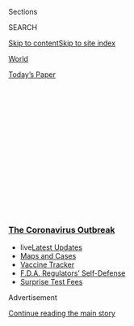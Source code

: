 <div id="app">

<div>

<div>

<div>

<div class="NYTAppHideMasthead css-1q2w90k e1suatyy0">

<div class="section css-ui9rw0 e1suatyy2">

<div class="css-eph4ug er09x8g0">

<div class="css-6n7j50">

</div>

<span class="css-1dv1kvn">Sections</span>

<div class="css-10488qs">

<span class="css-1dv1kvn">SEARCH</span>

</div>

[Skip to content](#site-content)[Skip to site
index](#site-index)

</div>

<div id="masthead-section-label" class="css-1wr3we4 eaxe0e00">

[World](https://www.nytimes3xbfgragh.onion/section/world)

</div>

<div class="css-10698na e1huz5gh0">

</div>

</div>

<div id="masthead-bar-one" class="section hasLinks css-15hmgas e1csuq9d3">

<div class="css-uqyvli e1csuq9d0">

</div>

<div class="css-1uqjmks e1csuq9d1">

</div>

<div class="css-9e9ivx">

[](https://myaccount.nytimes3xbfgragh.onion/auth/login?response_type=cookie&client_id=vi)

</div>

<div class="css-1bvtpon e1csuq9d2">

[Today’s
Paper](https://www.nytimes3xbfgragh.onion/section/todayspaper)

</div>

</div>

</div>

</div>

<div data-aria-hidden="false">

<div id="site-content" data-role="main">

<div>

<div class="css-1aor85t" style="opacity:0.000000001;z-index:-1;visibility:hidden">

<div class="css-1hqnpie">

<div class="css-epjblv">

<span class="css-17xtcya">[World](/section/world)</span><span class="css-x15j1o">|</span><span class="css-fwqvlz">C.D.C.
Changes Testing Guidance to Exclude People Without Covid-19 Symptoms,
Worrying
Experts</span>

</div>

<div class="css-k008qs">

<div class="css-1iwv8en">

<span class="css-18z7m18"></span>

<div>

</div>

</div>

<span class="css-1n6z4y">https://nyti.ms/2FYHQ0t</span>

<div class="css-1705lsu">

<div class="css-4xjgmj">

<div class="css-4skfbu" data-role="toolbar" data-aria-label="Social Media Share buttons, Save button, and Comments Panel with current comment count" data-testid="share-tools">

  - 
  - 
  - 
  - 
    
    <div class="css-6n7j50">
    
    </div>

  - 
  - 

</div>

</div>

</div>

</div>

</div>

</div>

<div class="css-13pd83m">

<div class="css-l9svim">

### [<span class="css-pa1jbp"><span class="css-1rxm0ex">The Coronavirus</span><span class="css-1rxm0ex"> Outbreak</span></span>](https://www.nytimes3xbfgragh.onion/news-event/coronavirus?name=styln-coronavirus-national&region=TOP_BANNER&block=storyline_menu_recirc&action=click&pgtype=Article&impression_id=e1bcedc0-f4b3-11ea-8aa9-63c77993ef22&variant=undefined)

  - <span class="css-1qkutce"><span class="css-12clwdu">live</span>[Latest
    Updates](https://www.nytimes3xbfgragh.onion/2020/09/11/world/covid-19-coronavirus.html?name=styln-coronavirus-national&region=TOP_BANNER&block=storyline_menu_recirc&action=click&pgtype=Article&impression_id=e1bcedc1-f4b3-11ea-8aa9-63c77993ef22&variant=undefined)</span>
  - <span class="css-1qkutce">[Maps and
    Cases](https://www.nytimes3xbfgragh.onion/interactive/2020/us/coronavirus-us-cases.html?name=styln-coronavirus-national&region=TOP_BANNER&block=storyline_menu_recirc&action=click&pgtype=Article&impression_id=e1bd14d0-f4b3-11ea-8aa9-63c77993ef22&variant=undefined)</span>
  - <span class="css-1qkutce">[Vaccine
    Tracker](https://www.nytimes3xbfgragh.onion/interactive/2020/science/coronavirus-vaccine-tracker.html?name=styln-coronavirus-national&region=TOP_BANNER&block=storyline_menu_recirc&action=click&pgtype=Article&impression_id=e1c35660-f4b3-11ea-8aa9-63c77993ef22&variant=undefined)</span>
  - <span class="css-1qkutce">[F.D.A. Regulators’
    Self-Defense](https://www.nytimes3xbfgragh.onion/2020/09/10/us/politics/fda-coronavirus-vaccine.html?name=styln-coronavirus-national&region=TOP_BANNER&block=storyline_menu_recirc&action=click&pgtype=Article&impression_id=e1c35661-f4b3-11ea-8aa9-63c77993ef22&variant=undefined)</span>
  - <span class="css-1qkutce">[Surprise Test
    Fees](https://www.nytimes3xbfgragh.onion/2020/09/09/upshot/coronavirus-surprise-test-fees.html?name=styln-coronavirus-national&region=TOP_BANNER&block=storyline_menu_recirc&action=click&pgtype=Article&impression_id=e1c37d70-f4b3-11ea-8aa9-63c77993ef22&variant=undefined)</span>

</div>

</div>

<div id="top-wrapper" class="css-1sy8kpn">

<div id="top-slug" class="css-l9onyx">

Advertisement

</div>

[Continue reading the main
story](#after-top)

<div class="ad top-wrapper" style="text-align:center;height:100%;display:block;min-height:250px">

<div id="top" class="place-ad" data-position="top" data-size-key="top">

</div>

</div>

<div id="after-top">

</div>

</div>

<div>

<div id="sponsor-wrapper" class="css-1hyfx7x">

<div id="sponsor-slug" class="css-19vbshk">

Supported by

</div>

[Continue reading the main
story](#after-sponsor)

<div id="sponsor" class="ad sponsor-wrapper" style="text-align:center;height:100%;display:block">

</div>

<div id="after-sponsor">

</div>

</div>

<div class="css-186x18t">

</div>

<div class="css-1vkm6nb ehdk2mb0">

# C.D.C. Changes Testing Guidance to Exclude People Without Covid-19 Symptoms, Worrying Experts

</div>

The U.S. first lady, Melania Trump, called Covid-19 an “invisible enemy”
and acknowledged the pandemic’s human toll. Kim Jong-un acknowledged
‘shortcomings’ in North Korea’s fight against the virus.

<div class="css-18e8msd">

<div class="css-vp77d3 epjyd6m0">

<div class="css-1baulvz">

</div>

</div>

  - 
    
    <div class="css-ld3wwf e16638kd2">
    
    Published Aug. 25, 2020Updated Aug. 27,
    2020
    
    </div>

  - 
    
    <div class="css-4xjgmj">
    
    <div class="css-pvvomx" data-role="toolbar" data-aria-label="Social Media Share buttons, Save button, and Comments Panel with current comment count" data-testid="share-tools">
    
      - 
      - 
      - 
      - 
        
        <div class="css-6n7j50">
        
        </div>
    
      - 
      - 
    
    </div>
    
    </div>

</div>

</div>

<div class="section meteredContent css-1r7ky0e" name="articleBody" itemprop="articleBody">

<div class="css-1fanzo5 StoryBodyCompanionColumn">

<div class="css-53u6y8">

This briefing has ended. Read live [coronavirus updates
here](https://www.nytimes3xbfgragh.onion/2020/08/27/world/covid-19-coronavirus.html).

</div>

</div>

<div class="css-19qgada">

### Here’s what you need to know:

  - [The C.D.C. changes testing guidelines to exclude those exposed to
    virus who don’t exhibit symptoms.](#link-3ff60f07)
  - [The Trump administration ordered hospitals to report data to H.H.S.
    or risk losing funding.](#link-56c08b41)
  - [At the Republican National Convention, Melania Trump acknowledges
    the pandemic’s human toll.](#link-1ba221ee)
  - [‘No second chances’: Colleges are coming down hard on students who
    violate virus restrictions.](#link-42aca3e1)
  - [Kim Jong-un acknowledges ‘shortcomings’ in North Korea’s fight
    against Covid-19.](#link-464ce7c5)
  - [Jail time or a $569,000 fine: The price of breaking quarantine can
    be steep.](#link-6ad04efb)
  - [Two more cases of reinfection were reported, this time in
    Europe.](#link-f61c099)

</div>

<div class="css-79elbk" data-testid="photoviewer-wrapper">

<div class="css-z3e15g" data-testid="photoviewer-wrapper-hidden">

</div>

<div class="css-1a48zt4 ehw59r15" data-testid="photoviewer-children">

![<span class="css-16f3y1r e13ogyst0" data-aria-hidden="true">Medical
staff taking a sample at a coronavirus testing site in Houston last
week.</span><span class="css-cnj6d5 e1z0qqy90" itemprop="copyrightHolder"><span class="css-1ly73wi e1tej78p0">Credit...</span><span>Go
Nakamura for The New York
Times</span></span>](https://static01.graylady3jvrrxbe.onion/images/2020/08/25/us/25virus-briefing-testing/merlin_175997925_615015c4-4fa1-4095-a490-3ae7d525b287-articleLarge.jpg?quality=75&auto=webp&disable=upscale)

</div>

</div>

<div class="css-1fanzo5 StoryBodyCompanionColumn">

<div class="css-53u6y8">

## The C.D.C. changes testing guidelines to exclude those exposed to virus who don’t exhibit symptoms.

The Centers for Disease Control and Prevention quietly [modified its
coronavirus testing
guidelines](https://www.cdc.gov/coronavirus/2019-ncov/hcp/testing-overview.html)
this week to exclude people who do not have symptoms of Covid-19 — even
if they have been recently exposed to the virus.

Experts questioned the revision, pointing to the importance of
identifying infections in the brief window immediately before the onset
of symptoms, when many individuals are thought to be most contagious.

</div>

</div>

<div class="css-1fanzo5 StoryBodyCompanionColumn">

<div class="css-53u6y8">

Models suggest that [about half of transmission
events](https://www.nature.com/articles/s41591-020-0869-5) can be traced
back to individuals still in the so-called pre-symptomatic stage,
[before they have started feeling
ill](https://www.pnas.org/content/117/30/17513) — if they ever feel sick
at all.

A more lax approach to testing, experts said, could delay crucial
treatments, [as well as obscure the coronavirus’s true spread in the
community](https://www.nytimes3xbfgragh.onion/2020/07/19/health/coronavirus-testing-viral-spread.html).
Case numbers remain persistently high across much of the United States,
though they have been falling in recent weeks, to an average of about
43,000 new cases a day from a peak of more than 66,000 a month ago. Many
of the states that saw the largest outbreaks in early summer are now
reporting sustained progress, including Arizona and Florida. But parts
of the Midwest, as well as Hawaii and some U.S. territories, are still
seeing increases in new cases.

“This is potentially dangerous,” said Dr. Krutika Kuppalli, an
infectious disease physician in Palo Alto, Calif. Restricting testing to
only people with obvious symptoms of Covid-19 means “you’re not looking
for a lot of people who are potential spreaders of disease,” she added.
“I feel like this is going to make things worse.”

Prior iterations of the C.D.C.’s testing guidelines struck a markedly
different tone, explicitly stating that “testing is recommended for all
close contacts” of people infected with the coronavirus, regardless of
symptoms. The agency also specifically emphasized “the potential for
asymptomatic and pre-symptomatic transmission” as an important factor in
the spread of disease.

The C.D.C.’s newest version, which was posted on Monday, amended the
agency’s guidance to say that people who have been in close contact with
a person with the coronavirus — typically defined as being within 6 feet
of that person for at least 15 minutes — “do not necessarily need a
test” if they do not have symptoms. Exceptions, the agency noted,
might be made for “vulnerable” individuals, or if health care providers
or state or local public health officials recommend testing.

</div>

</div>

<div class="css-1fanzo5 StoryBodyCompanionColumn">

<div class="css-53u6y8">

“Wow, that is a walk-back,” said Susan Butler-Wu, a clinical
microbiologist at the University of California’s Keck School of
Medicine. “We’re in the middle of a pandemic, and that’s a really big
change.”

Dr. Butler-Wu said she’s concerned that the guidelines would be
misinterpreted as implying that people without symptoms were unable to
pass the coronavirus to others — a falsehood that experts have been
trying for months to dispel.

The reason behind the shift in testing recommendations remains unclear.
In response to an inquiry from The New York Times, a representative for
the C.D.C. directed the questions to the Department of Health and Human
Services. An H.H.S. spokesperson said that “the decision to be tested
should be one made in collaboration with public health officials or your
health care provider based on individual circumstances and the status of
community
spread.”

## The Trump administration ordered hospitals to report data to H.H.S. or risk losing funding.

</div>

</div>

<div class="css-79elbk" data-testid="photoviewer-wrapper">

<div class="css-z3e15g" data-testid="photoviewer-wrapper-hidden">

</div>

<div class="css-1a48zt4 ehw59r15" data-testid="photoviewer-children">

<div class="css-1xdhyk6 erfvjey0">

<span class="css-1ly73wi e1tej78p0">Image</span>

<div class="css-zjzyr8">

<div data-testid="lazyimage-container" style="height:257.77777777777777px">

</div>

</div>

</div>

<span class="css-16f3y1r e13ogyst0" data-aria-hidden="true">Seema Verma,
the administrator of the Centers for Medicare and Medicaid Services,
called the new rules a “dramatic acceleration of our efforts to track
and control the spread of
Covid-19.”</span><span class="css-cnj6d5 e1z0qqy90" itemprop="copyrightHolder"><span class="css-1ly73wi e1tej78p0">Credit...</span><span>Doug
Mills/The New York Times</span></span>

</div>

</div>

<div class="css-1fanzo5 StoryBodyCompanionColumn">

<div class="css-53u6y8">

The Trump administration on Tuesday threatened hospitals with revoking
their Medicare and Medicaid funding if they do not report coronavirus
patient data and test results to the Department of Health and Human
Services.

The threat was included in new [emergency
rules](https://www.cms.gov/newsroom/press-releases/trump-administration-strengthens-covid-19-surveillance-new-reporting-and-testing-requirements),
announced by the Centers for Medicare and Medicaid Services, that make
mandatory what has until now been a voluntary program.

The new rules generated an immediate backlash from the American Hospital
Association, which branded them a “heavy-handed regulatory approach”
that was “announced in final form without consultation, or the
opportunity to provide feedback.”

</div>

</div>

<div class="css-1fanzo5 StoryBodyCompanionColumn">

<div class="css-53u6y8">

Rick Pollack, the association’s president and chief executive officer,
called the changes “disturbing.”

“It’s beyond perplexing why CMS would use a regulatory sledgehammer —
threatening Medicare participation — to the very organizations that are
on the front lines in the fight against Covid-19,” Mr. Pollack said in a
statement. “This rule should be reversed immediately.”

The rules come amid controversy over the current voluntary data
reporting system. In July, the administration abruptly ordered hospitals
to stop reporting coronavirus patient information to the Centers for
Disease Control and Prevention and send results instead to a private
vendor, Pittsburgh-based TeleTracking Technologies, which provides the
data to H.H.S.

That move has raised concerns [among public health
experts](https://slack-redir.net/link?url=https%3A%2F%2Fwww.nytimes3xbfgragh.onion%2F2020%2F08%2F12%2Fus%2Fpolitics%2Fhealth-experts-warning-coronavirus-data.html)
and Democrats on Capitol Hill, who worry about scientific integrity and
object to sidelining government experts.

Administration officials say the switch was necessary to improve
reporting of testing data, and the rules issued Tuesday will give the
administration an enforcement stick.

“Hospitals will face possible termination of Medicare and Medicaid
payment if unable to correct reporting deficiencies,” Tuesday’s
announcement states.

The hospital reporting requirement is part of what the centers described
as “sweeping regulatory changes” intended to better track and combat the
coronavirus pandemic. The new rules also require nursing homes to test
staff and offer testing to residents for the virus.

</div>

</div>

<div class="css-1fanzo5 StoryBodyCompanionColumn">

<div class="css-53u6y8">

The agency said it would soon announce guidance for the frequency of
nursing home staff testing, which will be based on the degree of
Covid-19 spread in individual communities.

Nursing homes are already required to offer tests to residents when
there is an outbreak or other residents show symptoms. Like hospitals,
nursing homes will face penalties for noncompliance. They will be
inspected and those cited “may face enforcement sanctions” such as
“civil money penalties in excess of $400 per day, or over $8,000 for
an instance of noncompliance,” the announcement said.

“These new rules represent a dramatic acceleration of our efforts to
track and control the spread of Covid-19,” Seema Verma, the
administrator of the centers, said in a statement.

“Reporting of test results and other data are vitally important tools
for controlling the spread of the virus and give providers on the front
lines what they need to fight
it.”

</div>

</div>

<div>

</div>

<div class="css-1fanzo5 StoryBodyCompanionColumn">

<div class="css-53u6y8">

## At the Republican National Convention, Melania Trump acknowledges the pandemic’s human toll.

</div>

</div>

![<span class="css-16f3y1r e13ogyst0">In her Republican National
Convention speech, the first lady acknowledged the drastic changes
caused by the coronavirus
crisis.</span><span class="css-cch8ym"><span class="css-1dv1kvn">Credit</span><span class="css-cnj6d5 e1z0qqy90" itemprop="copyrightHolder"><span class="css-1ly73wi e1tej78p0">Credit...</span><span>Doug
Mills/The New York
Times</span></span></span>](https://static01.graylady3jvrrxbe.onion/images/2020/08/25/us/politics/25melania-top/25melania-top-videoSixteenByNine3000.jpg)

<div class="css-1fanzo5 StoryBodyCompanionColumn">

<div class="css-53u6y8">

In a speech that struck a strikingly different tone from others at [the
Republican National
Convention](https://www.nytimes3xbfgragh.onion/live/2020/08/25/us/rnc-convention-election?action=click&module=Spotlight&pgtype=Homepage#mike-pompeo-in-a-break-with-state-dept-protocol-praised-trumps-foreign-policy-record-from-jerusalem),
the first lady, Melania Trump, on Tuesday acknowledged the pandemic’s
human toll and praised the efforts of front-line medical personnel and
other essential workers.

</div>

</div>

<div class="css-1fanzo5 StoryBodyCompanionColumn">

<div class="css-53u6y8">

In her speech from the Rose Garden at the White House, [Mrs. Trump
called Covid-19 an “invisible
enemy”](https://www.nytimes3xbfgragh.onion/2020/08/25/us/politics/melania-trump.html?action=click&module=RelatedLinks&pgtype=Article)
that had swept across the nation. She also extended her sympathies to
those who were ill or who had lost loved ones.

“I know many people are anxious and some feel helpless,” she said. “I
want you to know: You’re not alone. My husband’s administration will not
stop fighting until there is an effective treatment or vaccine available
to everyone.”

“Donald will not rest until he has done all he can to take care of
everyone impacted by this terrible pandemic,” she
added.

<div id="NYT_MAIN_CONTENT_1_REGION" class="css-9tf9ac">

<div>

<div id="styln-covid-updates-world" class="section interactive-content interactive-size-medium css-1ftcdic">

<div class="css-17ih8de interactive-body">

<div id="styln-briefing-block" data-asset-id="QXJ0aWNsZTpueXQ6Ly9hcnRpY2xlLzJiYjYwYTJiLTY3NjItNTg3NC1iMGVhLWY4NzRhMjE3NTQyZA==">

<div class="briefing-block-header-section">

# [Latest Updates: The Coronavirus Outbreak](https://www.nytimes3xbfgragh.onion/2020/09/11/world/covid-19-coronavirus.html?action=click&pgtype=Article&state=default&region=MAIN_CONTENT_1&context=storylines_live_updates)

<div class="briefing-block-ts">

Updated 2020-09-12T04:28:22.975Z

</div>

</div>

  - [Fauci cautions the virus could disrupt life in the U.S. until
    ‘maybe even towards the end
    of 2021.’](https://www.nytimes3xbfgragh.onion/2020/09/11/world/covid-19-coronavirus.html?action=click&pgtype=Article&state=default&region=MAIN_CONTENT_1&context=storylines_live_updates#link-dfb8a16)
  - [From Asia to Africa, China promotes its vaccine candidates to win
    friends.](https://www.nytimes3xbfgragh.onion/2020/09/11/world/covid-19-coronavirus.html?action=click&pgtype=Article&state=default&region=MAIN_CONTENT_1&context=storylines_live_updates#link-7104d154)
  - [The other way the virus will kill:
    hunger.](https://www.nytimes3xbfgragh.onion/2020/09/11/world/covid-19-coronavirus.html?action=click&pgtype=Article&state=default&region=MAIN_CONTENT_1&context=storylines_live_updates#link-393ad215)

<div class="briefing-block-footer">

<div class="briefing-block-footer-meta">

[See more
updates](https://www.nytimes3xbfgragh.onion/2020/09/11/world/covid-19-coronavirus.html?action=click&pgtype=Article&state=default&region=MAIN_CONTENT_1&context=storylines_live_updates)

</div>

<div class="briefing-block-briefinglinks">

<span>More live coverage:</span>
[Markets](https://www.nytimes3xbfgragh.onion/live/2020/09/11/business/stock-market-today-coronavirus?action=click&pgtype=Article&state=default&region=MAIN_CONTENT_1&context=storylines_live_updates)

</div>

</div>

</div>

</div>

</div>

</div>

</div>

So far, most of the convention speakers who mentioned the pandemic have
referred to it in the past tense and rarely mentioned its national toll.
As of Tuesday evening, more than 5.7 million people in the United States
have been infected with the coronavirus and at least 178,300 have died,
[according to a New York Times
database](https://www.nytimes3xbfgragh.onion/interactive/2020/us/coronavirus-us-cases.html).

The tone of Mrs. Trump’s remarks also stood in contrast to her husband’s
focus on defending his response to the virus and pinning the blame for
it on China, while tending to mention the lives lost as an afterthought.

Mrs. Trump spoke moments after Secretary of State Mike Pompeo delivered
a shorter and harsher speech, [from a rooftop in
Jerusalem](https://www.nytimes3xbfgragh.onion/2020/08/24/world/middleeast/pompeo-jerusalem-rnc.html),
that was more in line with the president’s rhetoric on the pandemic. Mr.
Pompeo, who is among the administration’s leading China hawks, argued
that Mr. Trump had “pulled back the curtain on the predatory aggression
of the Chinese Communist Party,” including its handling of the
coronavirus.

“The president has held China accountable for covering up the China
virus, and allowing it to spread death and destruction in America and
around the world,” Mr. Pompeo said at one point. “And he will not rest
until justice is done.”

</div>

</div>

<div class="css-1fanzo5 StoryBodyCompanionColumn">

<div class="css-53u6y8">

Earlier in the night, Larry Kudlow, the president’s top economic
adviser, boasted that President Trump had led an “extraordinary rescue”
to “successfully fight the Covid virus” and save the U.S. economy. He
failed to mention that the virus was still raging and glossed over the
immense unemployment and economic pain that the crisis has
created.

</div>

</div>

<div>

</div>

<div class="css-1fanzo5 StoryBodyCompanionColumn">

<div class="css-53u6y8">

## ‘No second chances’: Colleges are coming down hard on students who violate virus restrictions.

</div>

</div>

<div class="css-79elbk" data-testid="photoviewer-wrapper">

<div class="css-z3e15g" data-testid="photoviewer-wrapper-hidden">

</div>

<div class="css-1a48zt4 ehw59r15" data-testid="photoviewer-children">

<div class="css-1xdhyk6 erfvjey0">

<span class="css-1ly73wi e1tej78p0">Image</span>

<div class="css-zjzyr8">

<div data-testid="lazyimage-container" style="height:257.77777777777777px">

</div>

</div>

</div>

<span class="css-16f3y1r e13ogyst0" data-aria-hidden="true">Students
gathered on the Syracuse University campus last week in Syracuse,
N.Y.</span><span class="css-cnj6d5 e1z0qqy90" itemprop="copyrightHolder"><span class="css-1ly73wi e1tej78p0">Credit...</span><span>Walter
Freeman/Walter Freeman, via Associated Press</span></span>

</div>

</div>

<div class="css-1fanzo5 StoryBodyCompanionColumn">

<div class="css-53u6y8">

As colleges and universities across the country grapple with rising
coronavirus cases, they are increasingly disciplining newly returned
students for violating pandemic safety rules, and pressuring
fraternities and sororities to stop holding events that violate bans on
partying.

At the [Ohio State
University](https://slack-redir.net/link?url=https%3A%2F%2Fsafeandhealthy.osu.edu%2Fmessages%2F2020%2F08%2F21%2Fwe-can-do-together),
228 students have received interim suspensions for violating rules
against large gatherings during the pandemic, the university said on
Tuesday. Most of the students were living off campus, and have been
asked to remain away from campus until their cases have been
adjudicated; some of the suspensions have already been reversed.
Violators who live on campus could lose their university housing if
their cases are deemed serious enough, the school said.

[Montclair State
University](https://www.northjersey.com/story/news/essex/montclair/2020/08/24/msu-suspends-11-students-covid-safety-violations/3430519001/)
in New Jersey, which reopened its dorms this month and began classes
Tuesday, said it had already suspended 11 students from living in
university housing for gathering without masks or social distancing.

“Please understand, there will be no second chances,” school officials
warned students in an email message sent over the weekend (not a text
message, as an earlier version of this item said). “Any student who
violates the safety protocols will be immediately suspended from housing
(possibly for the remainder of the year), will be referred to the
director of student conduct for disciplinary action and will be
immediately de-registered from any courses or programs that have an
on-campus component.”

</div>

</div>

<div class="css-1fanzo5 StoryBodyCompanionColumn">

<div class="css-53u6y8">

[Syracuse
University](https://news.syr.edu/blog/2020/08/20/additional-information-about-last-nights-quad-gathering/)
suspended 23 students last week after a gathering on the campus quad
that the dean of students decried as “incredibly reckless.” Thirty-six
students were suspended by [Purdue
University](https://www.nytimes3xbfgragh.onion/2020/08/22/us/college-campus-covid.html)
after a party at a cooperative house. [Penn State
University](https://news.psu.edu/story/629021/2020/08/20/campus-life/president-eric-barron-shares-message-community)
suspended a fraternity for holding an unsanctioned social, and [Drake
University](https://www.drake.edu/coronavirus/updates/dean-of-students/?n=messagesfromdos-accordion&p=1)
banned at least 14 students from campus for two weeks for partying.

In Florida, the president of the [University of
Miami](https://messages.miami.edu/messages/2020/08/08-24-20-presidents-letter.html),
Julio Frenk, said the school had begun evicting students from dorms for
violations, warning in a video that the university — which has had 141
cases since the start of the school year — would continue to monitor
student behavior on and off campus.

Outbreaks have emerged at campuses across the country as students have
streamed back for fall classes. Many have been linked to large
gatherings that were held despite state, local and campus public health
rules. Among the recent reports: 566 cases among students, faculty and
staff [at the University of
Alabama](https://uasystem.edu/covid-19-dashboard?0), **** most of them
on its Tuscaloosa campus, where [classes
resumed](https://www.al.com/news/2020/08/university-of-alabama-reports-more-than-500-confirmed-covid-19-cases.html?outputType=amp&__twitter_impression=true)
last week, and [43 new
cases](https://coronavirus.usc.edu/2020/08/24/8-24-community-health-advisory-covid-19-cases-in-off-campus-residences/)
at the University of Southern California, which is holding online
classes but giving students limited access to campus.

All told, The New York Times has identified more than 23,000 cases on
750 campuses since the coronavirus crisis began in the late winter and
spring.

In other education news:

  - To help improve **poor ventilation in New York City’s aging public
    school buildings**, the mayor said Tuesday that city inspectors
    would assess every classroom by Sept. 1. and not allow the
    inadequately ventilated ones to reopen. About 10,000 portable air
    filters will be installed in nurses’ offices, isolation rooms and
    other high-risk areas, he said. The powerful teachers’ union has
    demanded that the city update ventilation systems before the
    scheduled start of classes in a hybrid model on Sept. 10, but [many
    principals and
    teachers](https://www.nytimes3xbfgragh.onion/2020/08/14/nyregion/nyc-schools-reopening-plan.html)
    say they do not believe the buildings will be ready by then and have
    urged the mayor to push the start of in-person reopening back a few
    weeks.

</div>

</div>

<div id="virus-dashboard-promo-article" class="section interactive-content interactive-size-scoop css-174j8de" data-id="100000007209771">

<div class="css-17ih8de interactive-body" data-sourceid="100000007209771">

<div id="g-2020-03-16-coronavirus-maps-embed" class="g-story g-freebird g-max-limit" data-prd-dropzone-below-masthead="100000006938224" data-preview-slug="2020-03-16-coronavirus-maps">

<div class="g-asset g-svelte g-article-embed-dashboard" style="max-width: 1200px">

<div class="g-svelte" data-component="1">

<div class="dashboard svelte-18urhxx">

## [Tracking the Coronavirus ›](https://www.nytimes3xbfgragh.onion/interactive/2020/us/coronavirus-us-cases.html)

<div class="grid svelte-18urhxx">

<div class="section svelte-18urhxx">

[](https://www.nytimes3xbfgragh.onion/interactive/2020/us/coronavirus-us-cases.html)

<table>
<colgroup>
<col style="width: 25%" />
<col style="width: 25%" />
<col style="width: 25%" />
<col style="width: 25%" />
</colgroup>
<thead>
<tr class="header">
<th><strong>United States ›</strong></th>
<th>On Sept. 10</th>
<th>14-day<br />
change</th>
<th>Trend</th>
</tr>
</thead>
<tbody>
<tr class="odd">
<td>New cases</td>
<td>38,026</td>
<td>–16%</td>
<td><div class="chart-container svelte-17tqmls" style="color: #cc0000">

</div></td>
</tr>
<tr class="even">
<td>New deaths</td>
<td>915</td>
<td>–26%</td>
<td><div class="chart-container svelte-17tqmls" style="color: #333">

</div></td>
</tr>
</tbody>
</table>

</div>

<div class="section charts-wrapper svelte-18urhxx">

<div class="rising">

### Where cases are **highest** per capita

<div class="state-grid svelte-1k2jhqw">

[](https://www.nytimes3xbfgragh.onion/interactive/2020/us/north-dakota-coronavirus-cases.html)

<div class="chart-container svelte-1k2jhqw">

</div>

N.D.
[](https://www.nytimes3xbfgragh.onion/interactive/2020/us/south-dakota-coronavirus-cases.html)

<div class="chart-container svelte-1k2jhqw">

</div>

S.D.
[](https://www.nytimes3xbfgragh.onion/interactive/2020/us/iowa-coronavirus-cases.html)

<div class="chart-container svelte-1k2jhqw">

</div>

Iowa
[](https://www.nytimes3xbfgragh.onion/interactive/2020/us/missouri-coronavirus-cases.html)

<div class="chart-container svelte-1k2jhqw">

</div>

Mo.
[](https://www.nytimes3xbfgragh.onion/interactive/2020/us/oklahoma-coronavirus-cases.html)

<div class="chart-container svelte-1k2jhqw">

</div>

Okla.
[](https://www.nytimes3xbfgragh.onion/interactive/2020/us/arkansas-coronavirus-cases.html)

<div class="chart-container svelte-1k2jhqw">

</div>

Ark.
[](https://www.nytimes3xbfgragh.onion/interactive/2020/us/tennessee-coronavirus-cases.html)

<div class="chart-container svelte-1k2jhqw">

</div>

Tenn.
[](https://www.nytimes3xbfgragh.onion/interactive/2020/us/alabama-coronavirus-cases.html)

<div class="chart-container svelte-1k2jhqw">

</div>

Ala.
[](https://www.nytimes3xbfgragh.onion/interactive/2020/us/kansas-coronavirus-cases.html)

<div class="chart-container svelte-1k2jhqw">

</div>

Kan.
[](https://www.nytimes3xbfgragh.onion/interactive/2020/us/illinois-coronavirus-cases.html)

<div class="chart-container svelte-1k2jhqw">

</div>

Ill.
[](https://www.nytimes3xbfgragh.onion/interactive/2020/us/wisconsin-coronavirus-cases.html)

<div class="chart-container svelte-1k2jhqw">

</div>

Wis.
[](https://www.nytimes3xbfgragh.onion/interactive/2020/us/georgia-coronavirus-cases.html)

<div class="chart-container svelte-1k2jhqw">

</div>

Ga.

</div>

</div>

</div>

<div class="section svelte-18urhxx">

<div class="maps svelte-1o24jha">

[](https://www.nytimes3xbfgragh.onion/interactive/2020/us/coronavirus-us-cases.html)

### U.S. hot spots ›

![US coronavirus
cases](https://static01.graylady3jvrrxbe.onion/newsgraphics/2020/03/16/coronavirus-maps/302ba6727c05718531b77d2c9198e63d8a6ce6a5/images/orphan_usa-threeByTwoSmallAt2X.png)
[](https://www.nytimes3xbfgragh.onion/interactive/2020/us/covid-college-cases-tracker.html)

### College cases ›

![Worldwide coronavirus
cases](https://static01.graylady3jvrrxbe.onion/newsgraphics/2020/03/16/coronavirus-maps/302ba6727c05718531b77d2c9198e63d8a6ce6a5/images/orphan_colleges-threeByTwoSmallAt2X.png)

</div>

</div>

</div>

</div>

</div>

</div>

</div>

</div>

</div>

<div class="css-1fanzo5 StoryBodyCompanionColumn">

<div class="css-53u6y8">

## Kim Jong-un acknowledges ‘shortcomings’ in North Korea’s fight against Covid-19.

</div>

</div>

<div class="css-79elbk" data-testid="photoviewer-wrapper">

<div class="css-z3e15g" data-testid="photoviewer-wrapper-hidden">

</div>

<div class="css-1a48zt4 ehw59r15" data-testid="photoviewer-children">

<div class="css-1xdhyk6 erfvjey0">

<span class="css-1ly73wi e1tej78p0">Image</span>

<div class="css-zjzyr8">

<div data-testid="lazyimage-container" style="height:232px">

</div>

</div>

</div>

<span class="css-16f3y1r e13ogyst0" data-aria-hidden="true">Kim Jong-un
at a meeting of top North Korean officials on Tuesday, according to
state media, which released this
photo. </span><span class="css-cnj6d5 e1z0qqy90" itemprop="copyrightHolder"><span class="css-1ly73wi e1tej78p0">Credit...</span><span>Agence
France-Presse — Getty Images</span></span>

</div>

</div>

<div class="css-1fanzo5 StoryBodyCompanionColumn">

<div class="css-53u6y8">

**​**North Korea’s leader, Kim Jong-un, has urged his government to
eliminate “shortcomings” and “​defects” in its battle against Covid-19
and to brace for a typhoon that is approaching the Korean Peninsula,
state media reported on Wednesday.

</div>

</div>

<div class="css-1fanzo5 StoryBodyCompanionColumn">

<div class="css-53u6y8">

Mr. Kim convened the ruling Workers’ Party’s Political Bureau and its
Executive Policy Council on Tuesday, a week after [making a rare
admission](https://www.nytimes3xbfgragh.onion/2020/08/19/world/asia/north-korea-economy-coronavirus.html)
that his five-year economic plan had faltered in the face of​
international sanctions, the coronavirus and recent flood damage.​ North
Korea plans to hold a party congress in January to chart a new five-year
economic plan.

​During this week’s meetings, Mr. Kim cited “facts about some
shortcomings in state emergency anti-epidemic work” and ordered active
measures “to overcome the defects urgently,” the North’s official Korean
Central News Agency reported on Wednesday, without elaborating.

North Korea has reported no coronavirus infections, [but outside experts
are
skeptical](https://www.nytimes3xbfgragh.onion/2020/03/31/world/asia/north-korea-coronavirus.html?action=click&module=RelatedLinks&pgtype=Article),
citing the country’s decrepit public health system and its proximity to
China, where the virus was first detected.

Last week, South Korea’s National Intelligence Service told lawmakers in
Seoul that the North’s fear of the virus had deepened since July,
forcing the authorities to tighten travel in and out of Pyongyang, the
North’s capital, and western and southern provinces.

The South Korean spy agency also said that the North’s foreign currency
reserves had diminished as United Nations sanctions and the pandemic
slashed its exports to China, its main trading partner, according to
lawmakers who were briefed by the agency. Budget constraints have so far
forced Mr. Kim to scale back his construction projects and reduce his
military’s summer field exercises by up to 65 percent, they said.

Another strain on the North’s economy has been [an unusually long
monsoon
season](https://www.nytimes3xbfgragh.onion/2020/08/14/world/asia/north-korea-floods-coronavirus.html)
that caused extensive damage to farmland earlier this month. A fresh
storm, Typhoon Bavi, is now expected to hit later this week, raising
fears that back-to-back natural disasters could wreak further economic
havoc.

The United States Department of Agriculture’s Economic Research Service
[estimated](https://www.ers.usda.gov/webdocs/outlooks/99088/gfa-31.pdf?v=6328.4)this
month that about six in ten North Koreans are food-insecure in 2020.

</div>

</div>

<div class="css-1fanzo5 StoryBodyCompanionColumn">

<div class="css-53u6y8">

On Tuesday, Mr. Kim urged his government to “thoroughly prevent the
casualties by typhoon and minimize the damage to the crops,” saying that
the typhoon will decide “whether we would successfully wrap up this
year’s farming or not.”

Mr. Kim’s father, Kim Jong-il, ruled through his inner circles, but his
son has convened party meetings more frequently, in an apparent attempt
to make his government look more transparent. So far this year, the
party’s Political Bureau has met seven times.

“The situation in North Korea must be dire for Kim Jong-un to hold so
many high-level conferences,” said Leif-Eric Easley, a professor of
international studies at Ewha Womans University in Seoul. “The party
does not want to appear flat-footed and will take credit if a crisis is
averted.”

</div>

</div>

<div>

</div>

<div class="css-1fanzo5 StoryBodyCompanionColumn">

<div class="css-53u6y8">

## Jail time or a $569,000 fine: The price of breaking quarantine can be steep.

</div>

</div>

<div class="css-79elbk" data-testid="photoviewer-wrapper">

<div class="css-z3e15g" data-testid="photoviewer-wrapper-hidden">

</div>

<div class="css-1a48zt4 ehw59r15" data-testid="photoviewer-children">

<div class="css-1xdhyk6 erfvjey0">

<span class="css-1ly73wi e1tej78p0">Image</span>

<div class="css-zjzyr8">

<div data-testid="lazyimage-container" style="height:257.77777777777777px">

</div>

</div>

</div>

<span class="css-16f3y1r e13ogyst0" data-aria-hidden="true">The
U.S.-Canada border in Lansdowne, Ontario, in March. Though the Canadian
border is closed to the United States, a loophole allows Americans to
travel to and from Alaska, with
caveats.</span><span class="css-cnj6d5 e1z0qqy90" itemprop="copyrightHolder"><span class="css-1ly73wi e1tej78p0">Credit...</span><span>Lars
Hagberg/Agence France-Presse — Getty Images</span></span>

</div>

</div>

<div class="css-1fanzo5 StoryBodyCompanionColumn">

<div class="css-53u6y8">

As countries work to contain fresh coronavirus outbreaks, some are
making good on threats of heavy fines and even jail time for those who
breach quarantine rules or border restrictions.

In the latest example, [a Kentucky man accused of breaking Canadian
quarantine
rules](https://www.npr.org/2020/08/25/905847150/american-man-accused-of-breaking-canadas-covid-19-rules-faces-560-000-fine)
faces six months in prison, a $569,000 fine or perhaps both.

</div>

</div>

<div class="css-1fanzo5 StoryBodyCompanionColumn">

<div class="css-53u6y8">

The man, John Pennington, was fined about $900 by the police in late
June, after staff members at an Alberta hotel grew suspicious that he
was breaking the province’s quarantine rules. The police later charged
him with doing just that, after finding him at Sulphur Mountain, a
tourist attraction.

<div id="NYT_MAIN_CONTENT_2_REGION" class="css-9tf9ac">

<div>

</div>

</div>

Though the Canadian border is closed to the United States, a loophole
allows Americans to travel to and from Alaska, providing they use a
direct route, quarantine at hotels and refrain from visiting national
parks, leisure sites or tourist attractions.

Separately, a 28-year-old woman in Australia was [sentenced to six
months in jail on
Tuesday](https://www.abc.net.au/news/2020-08-25/woman-who-snuck-into-wa-on-truck-handed-six-month-jail-sentence/12592832)
after she hid in the back of a truck on a cross-country journey of more
than 1,800 miles from the state of Victoria, a coronavirus hot spot, to
Western Australia. The police said that she was picked up by her partner
at a gas station.

The woman had traveled to Victoria to care for her sister and had
received an exemption to fly back to Western Australia, which has closed
its borders to travelers, her lawyer told a court. But the exemption did
not apply to travel by road, and she pleaded guilty to breaking the
order.

Western Australia’s pandemic rules include a 14-day mandatory quarantine
for most travelers in a hotel, and the penalties for breaking them range
from prison terms as long as 12 months to as much as $35,000 in fines.

Australia has had 549 deaths and more than 25,000 confirmed cases as of
Wednesday, [according to a Times
database](https://www.nytimes3xbfgragh.onion/interactive/2020/world/coronavirus-maps.html#countries).
Many of its state borders are closed because of the recent outbreak in
Victoria, where the state capital, Melbourne, remains under lockdown.

Victoria’s latest outbreak has been linked to breaches in a quarantine
hotel, but people around the country have been trying to circumvent
virus-related restrictions anyway.

</div>

</div>

<div class="css-1fanzo5 StoryBodyCompanionColumn">

<div class="css-53u6y8">

Last month, four men in their 20s were found hiding on an interstate
freight train heading from Melbourne to Perth, on the country’s west
coast. The police have also [issued citations to
travelers](https://www.abc.net.au/news/2020-08-11/coronavirus-queensland-border-bubble-nsw-concerns/12541762)
from hot spots like Sydney for lying on border declaration forms.

</div>

</div>

<div>

</div>

<div class="css-1fanzo5 StoryBodyCompanionColumn">

<div class="css-53u6y8">

Global
ROUNDUP

## Two more cases of reinfection were reported, this time in Europe.

</div>

</div>

<div class="css-79elbk" data-testid="photoviewer-wrapper">

<div class="css-z3e15g" data-testid="photoviewer-wrapper-hidden">

</div>

<div class="css-1a48zt4 ehw59r15" data-testid="photoviewer-children">

<div class="css-1xdhyk6 erfvjey0">

<span class="css-1ly73wi e1tej78p0">Image</span>

<div class="css-zjzyr8">

<div data-testid="lazyimage-container" style="height:257.77777777777777px">

</div>

</div>

</div>

<span class="css-16f3y1r e13ogyst0" data-aria-hidden="true">Passengers
queued to be screened for Covid-19 at a testing station set up at
Schiphol airport, near Amsterdam, on Aug.
25.</span><span class="css-cnj6d5 e1z0qqy90" itemprop="copyrightHolder"><span class="css-1ly73wi e1tej78p0">Credit...</span><span>Robin
Van Lonkhuijsen/Agence France-Presse — Getty Images</span></span>

</div>

</div>

<div class="css-1fanzo5 StoryBodyCompanionColumn">

<div class="css-53u6y8">

Two more cases of reinfection with the coronavirus were reported in
Europe on Tuesday, a day after a 33-year-old man in Hong Kong was
confirmed to have been infected a second time.

In all three cases, researchers compared genetic material from both
rounds of infection and confirmed that the patients were not just
carrying remnants of dead virus left over from the first illness.

The new cases were announced by European researchers. The data have not
been published in any form as yet.

Experts told The Times on Monday that [reinfections with the virus are
not
surprising](https://www.nytimes3xbfgragh.onion/2020/08/24/health/coronavirus-reinfection.html),
though not believed to be common. As with most other respiratory
viruses, including common-cold coronaviruses and influenza, one bout
with the new coronavirus may provoke an immune response that may not
prevent a second infection — but nonetheless is likely to mute symptoms
the second time around.

</div>

</div>

<div class="css-1fanzo5 StoryBodyCompanionColumn">

<div class="css-53u6y8">

One new reinfection case was an older person in the Netherlands with a
weakened immune system, researchers said. The other patient, in Belgium,
was a woman who had only mild symptoms in March and became infected
again in June.

The man in Hong Kong, too, had only mild symptoms and did not develop
detectable antibodies after the first infection. Even so, he had no
symptoms at all the second time and his case was found only by routine
screening at an airport. His case suggests that even people who did not
produce a strong antibody response to an initial case may be protected
from becoming seriously ill if exposed to the virus again, experts have
said.

Some news reports have speculated that the cases raise questions about
the effectiveness of vaccines for preventing coronavirus infection. But
experts have said the opposite: Vaccines can be designed to elicit
immunity that’s stronger and longer lasting than that resulting from
natural infection.

“In order to provide herd immunity, a potent vaccine is needed to induce
immunity that prevents both reinfection and disease,” Akiko Iwasaki, an
immunologist at Yale University, told The Times on Monday.

In other news from around the world:

  - In **South Korea**, doctors in the Seoul metropolitan area on
    Wednesday began a three-day strike over government plans to increase
    the number of medical students by 4,000 over the next decade. The
    government says that the growth would help the country deal with
    crises like the coronavirus pandemic, but doctors argue that they
    are already operating in a cutthroat competition — and that the
    government should offer financial incentives for young doctors to
    open shop in rural areas. President Moon Jae-in on Wednesday ordered
    his government to “deal sternly with” the doctors on strike through
    a “principled enforcement of law.”

  - As **Hong Kong** on Tuesday announced plans to begin easing its
    social-distancing rules, the city’s leader, Carrie Lam, said that
    criticism by health experts of a new, Beijing-backed coronavirus
    testing program was a “politically calculated” effort to smear the
    Chinese government. Some of those experts say the plan is a waste of
    resources, while activists fear it could lead to the harvesting of
    DNA samples for China’s surveillance apparatus, accusations that
    local officials deny.

  - The Chinese government has imposed a sweeping lockdown across **the
    Xinjiang region in western China**, penning in millions of people as
    part of what officials describe as an effort to fight a resurgence
    of the coronavirus. But many residents [accuse the government of
    acting too
    harshly](https://www.nytimes3xbfgragh.onion/2020/08/25/world/asia/china-xinjiang-covid.html),
    reviving concerns about [human rights abuses in
    Xinjiang](https://www.nytimes3xbfgragh.onion/interactive/2019/11/16/world/asia/china-xinjiang-documents.html).
    The Chinese government has spent years perfecting [a system of mass
    surveillance and
    control](https://www.nytimes3xbfgragh.onion/2019/05/22/world/asia/china-surveillance-xinjiang.html)
    in the region and has long imposed [draconian social
    rules](https://www.nytimes3xbfgragh.onion/2019/12/28/world/asia/china-xinjiang-children-boarding-schools.html)
    on the region’s largely Muslim ethnic minority groups, who make up
    about half the population.

  - Two **Irish political leaders** have resigned after a furor, now
    known as “GolfGate,” over their attendance at a dinner organized by
    the Golf Society of the country’s legislature. The gathering took
    place a day after the government tightened coronavirus restrictions
    to combat a spike in infections, and has sparked a backlash that has
    also threatened the jobs of other public figures, including the
    European Union’s trade commissioner, Phil Hogan.

  - **Uganda** has recalled its ambassador to Denmark as well as her
    deputy after allegations that they were plotting to steal funds
    allocated to deal with the pandemic. The ambassador, Nimisha
    Madhvani, and her deputy, Elly Kamahungye, [were
    recorded](https://twitter.com/kaysafi1/status/1297938862711484416)
    devising ways to share the money along with other embassy staff
    members. Uganda’s Ministry of Foreign Affairs called the allegations
    “grave” and said it would carry out a “thorough investigation” into
    the matter.

U.S.
ROUNDUP

## Protesters against virus restrictions pour into the Idaho State Capitol.

</div>

</div>

<div class="css-79elbk" data-testid="photoviewer-wrapper">

<div class="css-z3e15g" data-testid="photoviewer-wrapper-hidden">

</div>

<div class="css-1a48zt4 ehw59r15" data-testid="photoviewer-children">

<div class="css-1xdhyk6 erfvjey0">

<span class="css-1ly73wi e1tej78p0">Image</span>

<div class="css-zjzyr8">

<div data-testid="lazyimage-container" style="height:257.77777777777777px">

</div>

</div>

</div>

<span class="css-16f3y1r e13ogyst0" data-aria-hidden="true">Spectators
jam the House judiciary committee room on Monday, hoping that they could
testify about proposed
bills.</span><span class="css-cnj6d5 e1z0qqy90" itemprop="copyrightHolder"><span class="css-1ly73wi e1tej78p0">Credit...</span><span>Katherine
Jones/Idaho Statesman, via Associated Press</span></span>

</div>

</div>

<div class="css-1fanzo5 StoryBodyCompanionColumn">

<div class="css-53u6y8">

Conservative protesters flooded the Idaho State Capitol in Boise this
week, many of them without wearing masks, to express anger and
frustration during a special legislative session called to address
voting and liability laws amid the pandemic.

Among the protesters was Ammon Bundy, once the leader of an armed
takeover of an Oregon wildlife refuge, who was arrested by Idaho State
Police along with two other people for trespassing Tuesday amid protests
over coronavirus regulations.

</div>

</div>

<div class="css-1fanzo5 StoryBodyCompanionColumn">

<div class="css-53u6y8">

The discontent in Idaho reflects a strong libertarian streak in the
rural West. Mr. Bundy and others, including some Idaho public officials,
have [complained for
months](https://www.nytimes3xbfgragh.onion/2020/04/07/us/coronavirus-idaho-bundy-patriot.html)
about the efforts of state leaders like Gov. Brad Little, a Republican,
to rein in the spread of the virus with stay-at-home orders and
restrictions on businesses.

“The Idaho people are more than capable of keeping themselves safe,” Mr.
Bundy told lawmakers on Monday, according to [a
report](https://www.idahopress.com/eyeonboise/house-judiciary-hears-testimony-on-liability-bills/article_361ae9cf-dbdf-531c-bb3a-29a0c8ffd587.html)
in The Idaho Press. “They are more than capable of driving the greatest
economy that any state has enjoyed.”

On Tuesday Mr. Bundy and two others refused to leave an auditorium at
the Idaho state capital, long after the hearing had finished, according
to a spokeswoman for the Idaho State Police. Mr. Bundy refused to stand
so police handcuffed him and [wheeled him
out](https://www.idahopress.com/news/local/ammon-bundy-arrested-at-idaho-capitol-removed-from-lincoln-auditorium/article_7dbf7efa-f703-5fc2-b4e9-477f1a2dbe87.html)in
a chair, she said. Early in the afternoon Mr. Bundy [told the Idaho
Press](https://www.idahopress.com/news/local/ammon-bundy-arrested-at-idaho-capitol-removed-from-lincoln-auditorium/article_7dbf7efa-f703-5fc2-b4e9-477f1a2dbe87.html)
he was going to remain seated in protest of the removal of “citizen
journalists” from a hearing; at least one worked for a libertarian
organization.

On Monday police also scuffled with protesters, who shattered a glass
door at the State Capitol according to The Idaho Statesman.

Idaho, like many states, saw a sharp increase in new coronavirus cases
starting around mid-June. Daily reports of new cases have receded a bit
since then, but remain [much
higher](https://www.nytimes3xbfgragh.onion/interactive/2020/us/idaho-coronavirus-cases.html)
than the figures reported in the spring.

Elsewhere in the United States:

  - Gov. Andrew M. Cuomo said Tuesday that **New York** will now require
    travelers from Guam [to quarantine for 14 days, an addition to a
    list of 28
    states](https://coronavirus.health.ny.gov/covid-19-travel-advisory)
    as well as Puerto Rico and the U.S. Virgin Islands. **[New
    Jersey](https://twitter.com/GovMurphy/status/1298283972867379201)**
    also said travelers from those 31 places were subject to a 14-day
    quarantine, though [the state has said compliance is
    voluntary](https://covid19.nj.gov/faqs/nj-information/travel-and-transportation/which-states-are-on-the-travel-advisory-list-are-there-travel-restrictions-to-or-from-new-jersey)
    but expected. Alaska, Arizona, Delaware, Maryland and Montana were
    removed in the weekly update.

  - In **New York City**, Sheriff Joseph Fucito on Tuesday said
    officials are considering boarding long-haul buses before passengers
    disembark at bus terminals, as part of a move [by the city to
    promote
    compliance](https://www.nytimes3xbfgragh.onion/2020/08/05/nyregion/nyc-coronavirus-quarantine-checkpoints.html)
    with the state’s 14-day quarantine requirement for many travelers.
    In an interview, Mr. Fucito said officials would randomly target
    buses whose public schedules indicate they are coming from places on
    the state’s list. Upon the buses’ arrival, but before passengers can
    offload, officials would board the bus and [ask riders to fill out
    the state’s
    required](https://forms.ny.gov/s3/Welcome-to-New-York-State-Traveler-Health-Form)
    travel form with their contact information and quarantine plans.

  - **[American
    Airlines](https://www.nytimes3xbfgragh.onion/live/2020/08/25/business/stock-market-today-coronavirus/american-airlines-plans-to-furlough-19000-workers)**
    plans to furlough 19,000 employees this fall when restrictions on
    job cuts that airlines agreed to in exchange for federal aid end on
    Oct. 1. This brings the total number of employees cut to 40,000 when
    combined with employees who have taken buyouts or agreed to
    long-term leave. In a letter to employees, the top two executives
    blamed Congress for not providing enough aid to the airline
    industry.

  - American Airlines also received approval from the Environmental
    Protection Agency to use a new cleaning spray on its planes that
    purports to kill coronaviruses on surfaces for up to seven days. The
    agency described the product, Allied BioScience’s **SurfaceWise2**,
    as groundbreaking and a “first-ever long-lasting antiviral product.”
    American said it would start using SurfaceWise2 in the coming
    months.

  - **Mississippi** reported 67 new deaths and **Montana** reported 6
    new fatalities, each setting single-day state records.

  - **Miami-Dade County, Fla.,** which has been hit hard by the virus,
    will allow indoor restaurant dining starting Monday, Mayor Carlos
    Gimenez said Tuesday. The decision was made after consulting with
    restaurant owners, the White House coronavirus task force and local
    medical experts, he said. [The county’s positivity rate has been
    just under 10 percent for about a
    week](http://www.miamidade.gov/information/library/2020-08-25-new-normal-dashboard.pdf),
    which is still higher than the 5 percent that Mr. Gimenez had said
    would be the target for more widespread reopening. Restaurant
    capacity will be capped at 50 percent, with no more than six people
    at a table. Tables will be spaced, doors must be kept open — windows
    too, if possible — and the air-conditioning must run all the time.
    Masks will be required for diners until they are served water and
    any time they get up from the table. Mr. Gimenez also said he does
    not plan to close beaches for Labor Day, as the county did for the
    Fourth of July. His administration plans to deploy more personnel to
    enforce coronavirus rules on the beaches and elsewhere in the county
    during the holiday weekend, he said. (An earlier version of this
    item misidentified the approaching holiday as Memorial Day.)

  - Most children born in **New Jersey** would be entitled [to a $1,000
    state-financed nest egg under a
    proposal](https://www.nytimes3xbfgragh.onion/2020/08/25/nyregion/baby-bond-nj.html)
    that Gov. Philip D. Murphy said Tuesday could narrow a widening
    wealth gap in the U.S., where the average white family has seven
    times the wealth of the average Black family. The move would be a
    small but tangible step, the governor said, toward confronting
    inequities that have been brought into particularly stark relief by
    the pandemic: Black and Latino people have died and lost jobs at far
    higher rates than white people. The State Legislature recently
    approved nearly [$10 billion in bond
    debt](https://www.njspotlight.com/2020/07/nj-debt-covid-19-bond-sales-could-add-big-amount-to-state-borrowing-totals/)
    to cover the extraordinary costs created by the pandemic and a
    related drop in tax revenue.
    
    Mr. Murphy, who is again proposing a so-called millionaire’s tax,
    said the baby-bond initiative would be coupled with $1.2 billion in
    cuts across state agencies. He also proposed raising cigarette taxes
    to $4.35 a pack, the highest in the nation; and increasing sales
    taxes on boats, yachts and firearms, among other measures.

  - Given the complexity of **state tax laws**, accountants are advising
    their clients [to track the number of
    days](https://www.nytimes3xbfgragh.onion/2020/08/25/business/coronavirus-nonresident-state-taxes.html)
    they spend working out of state. Some states impose income tax on
    people who work there for as little as a single
day.

## A February conference in Boston led to the infection of tens of thousands around the world, a study shows.

</div>

</div>

<div class="css-79elbk" data-testid="photoviewer-wrapper">

<div class="css-z3e15g" data-testid="photoviewer-wrapper-hidden">

</div>

<div class="css-1a48zt4 ehw59r15" data-testid="photoviewer-children">

<div class="css-1xdhyk6 erfvjey0">

<span class="css-1ly73wi e1tej78p0">Image</span>

<div class="css-zjzyr8">

<div data-testid="lazyimage-container" style="height:257.77777777777777px">

</div>

</div>

</div>

<span class="css-16f3y1r e13ogyst0" data-aria-hidden="true">The
Marriott-Long Wharf hotel in
Boston.</span><span class="css-cnj6d5 e1z0qqy90" itemprop="copyrightHolder"><span class="css-1ly73wi e1tej78p0">Credit...</span><span>Cody
O'Loughlin for The New York Times</span></span>

</div>

</div>

<div class="css-1fanzo5 StoryBodyCompanionColumn">

<div class="css-53u6y8">

Scientists have found that a conference in Boston in late February
triggered a gigantic spread of the virus. It ultimately may have [led to
the
infection](https://www.nytimes3xbfgragh.onion/2020/04/12/us/coronavirus-biogen-boston-superspreader.html)
of tens of thousands of people both in the United States and abroad.

</div>

</div>

<div class="css-1fanzo5 StoryBodyCompanionColumn">

<div class="css-53u6y8">

The finding emerged from a large study of the outbreak in the Boston
area, which the authors [posted
online](https://www.medrxiv.org/content/10.1101/2020.08.23.20178236v1)
on Tuesday but has not yet been published in a scientific journal.

Researchers at the Broad Institute of Harvard and the Massachusetts
Institute of Technology analyzed the genomes of coronavirus samples
taken from 772 people diagnosed with Covid-19 between January and May.
They collected the virus from samples taken at hospitals, nursing homes,
homeless shelters and other locations in the Boston area.

The researchers found, by analyzing variations in samples of the
coronavirus, that it was introduced more than 80 times to the region —
mostly from Europe, and coming either directly to Boston or indirectly
through other parts of the northeastern United States. Most of these
introductions petered out without much spread.

But a conference hosted by the biotech company Biogen on Feb. 26 and 27
fueled the spread of one strain of the virus, which soon became very
common around Boston. The researchers were able to trace it later to
other states and to countries such as Singapore and Australia.

Dr. Jacob Lemieux, the first author of the study and a physician at
Massachusetts General Hospital, said in an interview that it was just a
matter of bad luck that someone with the virus spent time in a place
that could promote its spread — and that the infected people promptly
boarded airplanes to spread the virus further.

“It’s the play of chance,” said Dr. Lemieux. “If it hadn’t been this
conference, it would have been another
event.”

</div>

</div>

<div class="css-1fanzo5 StoryBodyCompanionColumn">

<div class="css-53u6y8">

## Send children to school? Democrats are more reluctant than Republicans, a survey finds.

</div>

</div>

<div class="css-79elbk" data-testid="photoviewer-wrapper">

<div class="css-z3e15g" data-testid="photoviewer-wrapper-hidden">

</div>

<div class="css-1a48zt4 ehw59r15" data-testid="photoviewer-children">

<div class="css-1xdhyk6 erfvjey0">

<span class="css-1ly73wi e1tej78p0">Image</span>

<div class="css-zjzyr8">

<div data-testid="lazyimage-container" style="height:257.77777777777777px">

</div>

</div>

</div>

<span class="css-16f3y1r e13ogyst0" data-aria-hidden="true">Students
arriving for their first day of classes at Little Rock Central High
School in Little Rock, Ark., on
Monday.</span><span class="css-cnj6d5 e1z0qqy90" itemprop="copyrightHolder"><span class="css-1ly73wi e1tej78p0">Credit...</span><span>Tommy
Metthe/The Arkansas Democrat-Gazette, via Associated Press</span></span>

</div>

</div>

<div class="css-1fanzo5 StoryBodyCompanionColumn">

<div class="css-53u6y8">

Parents as a whole are stressed and anxious about the virus and the
school year. But there’s a large political divide, [a new survey for The
New York Times
shows](https://int.graylady3jvrrxbe.onion/data/documenttools/data-nyt-survey-with-morning-consult/6868859b7322727d/full.pdf).
Democrats are more reluctant to send their children to school than
Republicans are, and are more worried about their families becoming
infected.

Republicans are also more likely to say teachers should work in person,
according to the survey, which was administered by Morning Consult to a
nationally representative sample of 1,081 parents from Aug. 4 to Aug. 8.

President Trump [made school reopenings a contentious
issue](https://www.nytimes3xbfgragh.onion/2020/08/13/us/trump-schools-reopen.html)
when, in July, he demanded that schools open, even as cases were rising.
It ended up alienating many teachers and parents, who said he wasn’t
doing what was necessary to reopen safely. But it did not turn away his
loyal supporters, the new data indicates.

When parents who approve of the job Mr. Trump is doing were asked
whether they had considered keeping their child home from school for
health and safety reasons, even if it reopened, 29 percent said they had
considered it. Among parents who disapprove of Mr. Trump, 45 percent
considered keeping their children home.

There was a similar divide when parents were asked whether teachers
should be expected to return to school in person — a question that has
[catalyzed teachers’
unions](https://www.nytimes3xbfgragh.onion/2020/07/29/us/teacher-union-school-reopening-coronavirus.html)
and in some cases, divided teachers, administrators and parents. Over
all, one-quarter of parents said teachers should be strongly encouraged
to return, two-thirds said they should be able to do their jobs
virtually, and the rest weren’t sure.

Republican parents were nearly three times as likely as Democrats to say
teachers should be considered essential workers who needed to return to
school. Thirty-six percent of Republicans said that, compared with 13
percent of
Democrats.

## Flu-season testing delays in the U.S. could make it easier for the virus to spread undetected.

</div>

</div>

<div class="css-79elbk" data-testid="photoviewer-wrapper">

<div class="css-z3e15g" data-testid="photoviewer-wrapper-hidden">

</div>

<div class="css-1a48zt4 ehw59r15" data-testid="photoviewer-children">

<div class="css-1xdhyk6 erfvjey0">

<span class="css-1ly73wi e1tej78p0">Image</span>

<div class="css-zjzyr8">

<div data-testid="lazyimage-container" style="height:248.75555555555556px">

</div>

</div>

</div>

<span class="css-16f3y1r e13ogyst0" data-aria-hidden="true">Advertisements
for free flu shots in Manhattan last
week.</span><span class="css-cnj6d5 e1z0qqy90" itemprop="copyrightHolder"><span class="css-1ly73wi e1tej78p0">Credit...</span><span>Bryan
R. Smith/Agence France-Presse — Getty Images</span></span>

</div>

</div>

<div class="css-1fanzo5 StoryBodyCompanionColumn">

<div class="css-53u6y8">

Come fall, the rise of influenza and other seasonal respiratory
infections [could exacerbate already staggering delays in coronavirus
testing](https://www.nytimes3xbfgragh.onion/2020/08/25/health/coronavirus-flu-testing.html),
making it easier for the virus to spread unnoticed, experts said.

In typical years, doctors often don’t test for flu, simply assuming that
patients with coughs, fevers and fatigue during the winter months are
probably carrying the highly infectious virus. But this year, with the
[coronavirus bringing similar
symptoms](https://www.nytimes3xbfgragh.onion/interactive/2020/08/05/well/covid-19-symptoms.html),
doctors will need to test for both viruses to diagnose their patients,
further straining supply shortages.

Testing for individual viruses poses many challenges for doctors and
laboratory workers already fighting their way through [supply
shortages](https://www.nytimes3xbfgragh.onion/2020/08/04/us/virus-testing-delays.html).
Several of these tests use similar machines and chemicals, and require
handling and processing by trained personnel.

Some manufacturers have begun making tests that can screen for several
pathogens at once. But these combo tests are expensive and will likely
make up only a small fraction of the market.

“The flu season is a bit of a ticking time bomb,” said Amanda
Harrington, the medical director of microbiology at Loyola University
Medical Center. “We are all waiting and trying to prepare as best we
can.”

Flu
[viruses](https://www.nytimes3xbfgragh.onion/2020/07/14/health/flu-aerosols-coronavirus.html)
and coronaviruses
[differ](https://www.cdc.gov/flu/symptoms/flu-vs-covid19.htm) in many
ways, including [how they
spread](https://www.nytimes3xbfgragh.onion/2020/08/07/health/coronavirus-superspreading-contagion.html),
how long they linger in the body and the groups they affect [most
severely](https://www.nytimes3xbfgragh.onion/2020/08/04/health/coronavirus-immune-system.html).
Food and Drug Administration-approved antivirals and vaccines exist for
the flu, but no such treatments exist for the coronavirus, which has
killed at least 812,000 people worldwide in less than a year, according
to [a Times
database](https://www.nytimes3xbfgragh.onion/interactive/2020/world/coronavirus-maps.html).

Being infected with one virus doesn’t preclude contracting the other.
And researchers also don’t yet know how risky it is for a person to
[harbor both viruses at the same
time](https://www.thelancet.com/journals/lancet/article/PIIS0140-6736\(20\)31052-7/fulltext).

</div>

</div>

<div class="css-1fanzo5 StoryBodyCompanionColumn">

<div class="css-53u6y8">

Those differences make it essential to tease the two pathogens apart, as
well as to rule out other common winter infections like respiratory
syncytial virus, or R.S.V., which [hits the very young and very old
especially hard](https://www.cdc.gov/rsv/high-risk/index.html).

But many flu and R.S.V. tests vanished from the market this spring as
the companies that make them rapidly pivoted to address the
coronavirus.

</div>

</div>

<div>

</div>

<div class="css-1fanzo5 StoryBodyCompanionColumn">

<div class="css-53u6y8">

## After a sharp case rise in Danbury, Conn., the mayor says ‘we want to make sure that we can slow the spread.’

</div>

</div>

<div class="css-79elbk" data-testid="photoviewer-wrapper">

<div class="css-z3e15g" data-testid="photoviewer-wrapper-hidden">

</div>

<div class="css-1a48zt4 ehw59r15" data-testid="photoviewer-children">

<div class="css-1xdhyk6 erfvjey0">

<span class="css-1ly73wi e1tej78p0">Image</span>

<div class="css-zjzyr8">

<div data-testid="lazyimage-container" style="height:257.77777777777777px">

</div>

</div>

</div>

<span class="css-16f3y1r e13ogyst0" data-aria-hidden="true">Danbury,
Conn., a city of about 84,000 people near the New York border, saw 178
new cases reported there in the first 20 days of August, more than
quadruple the figure for the prior two weeks.
</span><span class="css-cnj6d5 e1z0qqy90" itemprop="copyrightHolder"><span class="css-1ly73wi e1tej78p0">Credit...</span><span>Stephanie
Keith for The New York Times</span></span>

</div>

</div>

<div class="css-1fanzo5 StoryBodyCompanionColumn">

<div class="css-53u6y8">

Facing an uptick in cases, the city of Danbury, Conn., has closed public
boat launches to prevent the spread of the virus among boaters on a
popular lake, Mayor Mark Boughton said on Tuesday.

Connecticut has also closed a boat ramp it operates nearby, in an effort
to curb parties held on the water or in nearby parking lots, Gov. Ned
Lamont said at a news conference with the mayor.

“We want to make sure that we can slow the spread,” Mr. Boughton said.

On Friday, officials in Connecticut issued a public health warning for
Danbury, a city of about 84,000 people near the New York border, that
urged residents to stay home when possible and limit gatherings. The
move came after 178 new cases were reported in the city in the first 20
days of August, more than quadruple the figure for the prior two weeks.

</div>

</div>

<div class="css-1fanzo5 StoryBodyCompanionColumn">

<div class="css-53u6y8">

In response, Danbury’s public schools will reopen with remote learning
on Sept. 8 and will re-evaluate on Oct. 1 whether to allow some
in-person learning.

So far, public health officials have linked the cases to [domestic and
international travel](https://portal.ct.gov/Coronavirus/Travel), live
services held at places of worship and contact on athletic fields, Mr.
Boughton said. They also remained concerned over large family
gatherings. As of Tuesday, travelers to
[Connecticut](https://twitter.com/GovNedLamont/status/1298290383408041986)
are now required to quarantine for 14 days if they are coming from Guam,
as well [as dozens of states and two other
territories](https://portal.ct.gov/Coronavirus/Travel).

Mr. Lamont said that the uptick had not spread to parts of Connecticut
beyond Danbury.

A state legislator, David Arconti, said that cases appeared to have
risen in neighborhoods of Danbury that [lost power for days after
Tropical Storm
Isaias](https://www.nytimes3xbfgragh.onion/2020/08/06/nyregion/isaias-storm-power-outages.html)
ripped through the New York region. He and other officials were
exploring a possible connection, he said.

Mr. Lamont said the state would monitor other municipalities that had
been hard hit by power outages to see if they saw an uptick similar to
Danbury’s.

</div>

</div>

<div>

</div>

<div class="css-1fanzo5 StoryBodyCompanionColumn">

<div class="css-53u6y8">

## A U.K. program splits the check with patrons in restaurants, but it might not be enough to save the industry.

</div>

</div>

<div class="css-79elbk" data-testid="photoviewer-wrapper">

<div class="css-z3e15g" data-testid="photoviewer-wrapper-hidden">

</div>

<div class="css-1a48zt4 ehw59r15" data-testid="photoviewer-children">

<div class="css-1xdhyk6 erfvjey0">

<span class="css-1ly73wi e1tej78p0">Image</span>

<div class="css-zjzyr8">

<div data-testid="lazyimage-container" style="height:257.77777777777777px">

</div>

</div>

</div>

<span class="css-16f3y1r e13ogyst0" data-aria-hidden="true">Outside the
Prince Edward Theatre in London’s Soho which has remained closed since
March due to the virus
outbreak.</span><span class="css-cnj6d5 e1z0qqy90" itemprop="copyrightHolder"><span class="css-1ly73wi e1tej78p0">Credit...</span><span>Alexander
Ingram for The New York Times</span></span>

</div>

</div>

<div class="css-1fanzo5 StoryBodyCompanionColumn">

<div class="css-53u6y8">

When the British government told people they no longer had to stay home,
it needed a convincing pitch to get everyone back outside and,
crucially, spending money — especially in restaurants.

</div>

</div>

<div class="css-1fanzo5 StoryBodyCompanionColumn">

<div class="css-53u6y8">

The answer: half-price food. For the month of August, the government has
been paying for a 50 percent discount on all meals eaten in restaurants,
pubs or cafes, up to 10 pounds ($13) per person, on Mondays, Tuesdays
and Wednesdays.

It’s a discount that Britons have taken up with relish.

In the first three weeks of the program, [64 million
meals](https://www.gov.uk/government/news/over-64-million-meals-claimed-for-as-eat-out-to-help-out-enters-fourth-week)
— enough for nearly the entire British population of about 67 million —
were eaten using the discount, costing the government £336 million ($441
million).

On the first day, Aug. 3, food sales rose 100 percent compared with the
previous Monday, [according to
CGA](https://www.cga.co.uk/2020/08/14/eat-out-to-help-out-helps-food-sales-surge-by-a-third-week-on-week/),
a consultancy firm.

But restaurant industry workers worry whether a temporary discount can
trigger a sustainable recovery. If diners retreat back to their homes
once it’s too cold to dine outdoors or[unemployment rises as the
furlough program ends in
October](https://www.nytimes3xbfgragh.onion/2020/07/10/business/economy/britain-jobs-plan-layoffs.html),
what then?

After spending months warning of the dangers of indoor public spaces,
the government now has to persuade people that it’s safe to return to
their previous habits. Even if the customers want to keep coming back,
restaurants face a lot of uncertainty.

Although [new daily cases have been
declining](https://www.nytimes3xbfgragh.onion/interactive/2020/world/europe/united-kingdom-coronavirus-cases.html),
with a seven-day average of 1,060 as of Monday, the economy in
Britain[fared worse than any other in
Europe](https://www.nytimes3xbfgragh.onion/2020/08/12/business/britain-economy-recession-coronavirus.html?action=click&module=RelatedLinks&pgtype=Article)
during the second quarter of the year, because of a longer lockdown
period and heavy reliance on consumer spending.

Half of Britain’s restaurants are still closed and across the
hospitality industry, businesses that are open are making only about 70
percent of their pre-pandemic revenue.

</div>

</div>

<div class="css-1fanzo5 StoryBodyCompanionColumn">

<div class="css-53u6y8">

And while the program can help change consumer behavior, it doesn’t
address how each establishment will make up for reduced capacity because
of social distancing measures, or what will happen when it’s too cold to
dine outside.

“Obviously, we don’t live in California or Dubai, we live in the U.K.,”
said David Williams, co-owner of Baltic Market, a collection of street
food and drinks vendors in Liverpool. “So there’s a finite amount of
time that you want to eat a bowl of pasta
outside.”

## At the Republican convention, Trump and his allies engage in revisionism on the virus.

</div>

</div>

![<span class="css-16f3y1r e13ogyst0">On the first night of the
convention, Republicans mounted a misleading defense of President
Trump’s
record.</span><span class="css-cch8ym"><span class="css-1dv1kvn">Credit</span><span class="css-cnj6d5 e1z0qqy90" itemprop="copyrightHolder"><span class="css-1ly73wi e1tej78p0">Credit...</span><span>Travis
Dove for The New York
Times</span></span></span>](https://static01.graylady3jvrrxbe.onion/images/2020/08/24/us/politics/24repubs-ledeall-top-copy/24repubs-ledeall-top-copy-videoSixteenByNineJumbo1600-v4.jpg)

<div class="css-1fanzo5 StoryBodyCompanionColumn">

<div class="css-53u6y8">

President Trump and his political allies [mounted a fierce and
misleading defense of his political
record](https://www.nytimes3xbfgragh.onion/2020/08/24/us/politics/republican-convention-recap.html)
on the first night of the Republican convention on Monday, while
unleashing a barrage of attacks on Joseph R. Biden Jr. and the
Democratic Party that were unrelenting in their bleakness.

Hours after Republican delegates formally nominated Mr. Trump for a
second term, the president and his party made plain that they intended
to engage in sweeping revisionism about Mr. Trump’s management of the
coronavirus pandemic, his record on race relations and much else.

A team of New York Times reporters followed the developments and
[fact-checked the
speakers](https://www.nytimes3xbfgragh.onion/live/2020/08/24/us/rnc-fact-check),
providing context and explanation.

At times, the speakers and prerecorded videos appeared to be describing
an alternate reality: one in which the nation was not nearing 180,000
deaths from the coronavirus; in which Mr. Trump had not consistently
ignored serious warnings about the disease; and in which someone other
than Mr. Trump had presided over an economy that began crumbling in the
spring.

</div>

</div>

<div class="css-1fanzo5 StoryBodyCompanionColumn">

<div class="css-53u6y8">

Donald Trump Jr., the president’s son, praised his father’s management
of the pandemic in one of several segments asserting an unsupported
narrative that the president had been a sturdy leader in a crisis even
as polls show Americans believe he has handled the pandemic poorly.

“As the virus began to spread, the president acted quickly and ensured
ventilators got to hospitals that needed them most,” the president’s son
said, making no mention of the millions of Americans sickened and killed
or the complaints from governors that they were not receiving the
necessary equipment. “There is more work to do, but there is light at
the end of the tunnel.”

Another defense of Mr. Trump’s management of the pandemic took the form
of a video that criticized the news media, Democrats and the World
Health Organization, and presented a greatly distorted version of Mr.
Trump’s record, casting him as a decisive leader against Democrats who
had minimized the threat of the disease. The video featured three clips
of Democratic governors, including Gov. Andrew M. Cuomo of New York,
praising Mr. Trump in the spring, when state executives were pleading
with the federal government for help and taking exceptional pains to
stay on the president’s good side.

Mr. Trump’s first appearance in the evening program came in a brief
segment that showed him at the White House interacting with frontline
workers, who related their experiences in the health crisis. Mr. Trump
largely deferred to the other speakers and prompted them to make
comments — “Please, go ahead,” he said repeatedly — though he
interjected his own commentary about the drug hydroxychloroquine, which
the president had promoted aggressively as a remedy for the coronavirus
despite no consensus among doctors that it was effective.

## Here’s how Spain has become a new virus hot spot.

Prime Minister Pedro Sánchez of Spain announced on Tuesday that at least
2,000 troops could be deployed to track local coronavirus outbreaks, as
the country faces one of Europe’s largest surges in infections in recent
days.

In [Tuesday’s edition of the Morning
newsletter](https://www.nytimes3xbfgragh.onion/2020/08/25/briefing/republican-convention-wisconsin-jerry-falwell-your-tuesday-briefing.html),
David Leonhardt examined how Spain has, like the United States, become
one of the few rich countries suffering a major outbreak. He writes:

> Adjusted for population, Spain’s outbreak has even surpassed the U.S.
> outbreak over the last few days. How has it happened? Health experts
> are still trying to figure that out. But some of the early answers may
> sound familiar to Americans.
> 
> **Lack of a clear national message.** Spain’s prime minister — Pedro
> Sánchez, of the Socialist Workers’ Party — has not promoted medical
> disinformation, as President Trump has. Yet Sánchez has recently
> handed back control of virus policy to regional governments, instead
> of continuing to provide clear leadership about how people should
> behave.
> 
> **Premature reopening.** Spanish officials, like their American
> counterparts, made the mistake of thinking they could help the economy
> by prioritizing it over public health. Bars and nightclubs reopened.
> British tourists — a major source of revenue — were allowed to travel
> to Spain without restriction.
> 
> In truth, the only way to help the economy is to control the virus.
> 
> **Not enough testing and contact tracing.** The shortages have made it
> “difficult for health authorities to identify and isolate potential
> virus carriers,” [according to The Wall Street
> Journal](https://www.wsj.com/articles/spain-caught-off-guard-by-resurgent-coronavirus-11598194801).
> 
> As I’ve written before, there is a set of [consistent lessons from
> around the world about how to beat back the
> virus](https://www.nytimes3xbfgragh.onion/2020/08/06/us/coronavirus-us.html):
> Mass testing. Rapid quarantines, contact tracing and, when necessary,
> lockdowns. Limited social gatherings, especially indoors. Widespread
> mask
wearing.

</div>

</div>

<div class="css-79elbk" data-testid="photoviewer-wrapper">

<div class="css-z3e15g" data-testid="photoviewer-wrapper-hidden">

</div>

<div class="css-1a48zt4 ehw59r15" data-testid="photoviewer-children">

<div class="css-1xdhyk6 erfvjey0">

<span class="css-1ly73wi e1tej78p0">Image</span>

<div class="css-zjzyr8">

<div data-testid="lazyimage-container" style="height:263.5777777777778px">

</div>

</div>

</div>

<span class="css-cnj6d5 e1z0qqy90" itemprop="copyrightHolder"><span class="css-1ly73wi e1tej78p0">Credit...</span><span>By
The New York Times | Sources: Johns Hopkins University and World
Bank</span></span>

</div>

</div>

<div class="css-1fanzo5 StoryBodyCompanionColumn">

<div class="css-53u6y8">

> After taking these steps, many countries, including Canada, Australia
> and much of Europe and Asia, have the virus under control. Spain
> itself followed this strategy in the spring and also sharply reduced
> new cases (as you can see in the chart above) — before lifting its
> state of emergency on June 21 and reopening less carefully than its
> neighbors.
> 
> Since then, it has joined the U.S. as a classic exception that proves
> the
rule.

</div>

</div>

<div>

</div>

<div class="css-1fanzo5 StoryBodyCompanionColumn">

<div class="css-53u6y8">

## The University of Alabama reported hundreds of cases of the virus after classes resumed last week.

</div>

</div>

<div class="css-79elbk" data-testid="photoviewer-wrapper">

<div class="css-z3e15g" data-testid="photoviewer-wrapper-hidden">

</div>

<div class="css-1a48zt4 ehw59r15" data-testid="photoviewer-children">

<div class="css-1xdhyk6 erfvjey0">

<span class="css-1ly73wi e1tej78p0">Image</span>

<div class="css-zjzyr8">

<div data-testid="lazyimage-container" style="height:257.77777777777777px">

</div>

</div>

</div>

<span class="css-16f3y1r e13ogyst0" data-aria-hidden="true">A
coronavirus testing site at the University of Alabama at
Birmingham.</span><span class="css-cnj6d5 e1z0qqy90" itemprop="copyrightHolder"><span class="css-1ly73wi e1tej78p0">Credit...</span><span>Steve
Wood/UAB</span></span>

</div>

</div>

<div class="css-1fanzo5 StoryBodyCompanionColumn">

<div class="css-53u6y8">

Two colleges where classes have started said they had identified new
cases among students. Officials at the University of Alabama ****
[said](https://uasystem.edu/covid-19-dashboard?0) that 531 cases had
been identified among students, faculty and staff on its Tuscaloosa
campus since [classes
resumed](https://www.al.com/news/2020/08/university-of-alabama-reports-more-than-500-confirmed-covid-19-cases.html?outputType=amp&__twitter_impression=true)
Wednesday. The university, which is holding [in-person
classes](https://www.nytimes3xbfgragh.onion/2020/08/19/business/alabama-uab-coronavirus-tests.html),
said that other campuses in its system had reported a total of 35 cases
over the same period. The mayor of Tuscaloosa ordered the city’s bars to
close for two weeks to help tamp down the outbreak.

The virus has been on the rise in Tuscaloosa. Over the last seven days,
the state has reported an average of 36 new cases a day per 100,000
people, according to a [New York Times
database](https://www.nytimes3xbfgragh.onion/interactive/2020/us/alabama-coronavirus-cases.html).
Statewide, cases have been decreasing after a spike earlier this summer.

The University of Southern California, which is holding online classes
but giving students limited access to campus, said it had [identified 43
new
cases](https://coronavirus.usc.edu/2020/08/24/8-24-community-health-advisory-covid-19-cases-in-off-campus-residences/)in
the past week, all of them related to “off-campus living environments.”
The university, where classes began Aug. 17, called it “an alarming
increase” and said that more than 100 students were under a two-week
quarantine because of exposure to the virus. It warned students that
“every surface, every interaction where you share close contact or
remove your face covering, can pose a risk to yourself and your
friends.”

## Feel the urge to scream? Maybe these zombies can help.

</div>

</div>

<div class="css-79elbk" data-testid="photoviewer-wrapper">

<div class="css-z3e15g" data-testid="photoviewer-wrapper-hidden">

</div>

<div class="css-1a48zt4 ehw59r15" data-testid="photoviewer-children">

<div class="css-1xdhyk6 erfvjey0">

<span class="css-1ly73wi e1tej78p0">Image</span>

<div class="css-zjzyr8">

<div data-testid="lazyimage-container" style="height:279.68888888888887px">

</div>

</div>

</div>

<span class="css-16f3y1r e13ogyst0" data-aria-hidden="true">A
participant inside a mock coffin during a horror show in Tokyo on
Saturday.</span><span class="css-cnj6d5 e1z0qqy90" itemprop="copyrightHolder"><span class="css-1ly73wi e1tej78p0">Credit...</span><span>Issei
Kato/Reuters</span></span>

</div>

</div>

<div class="css-1fanzo5 StoryBodyCompanionColumn">

<div class="css-53u6y8">

Many people feel trapped by the coronavirus pandemic. In Japan, some are
distracting themselves by screaming inside closed caskets.

During 15-minute shows performed in Tokyo over the weekend, thrill
seekers shrieked and trembled in glass caskets as they listened to ghost
stories and the roar of chain saws. With nowhere to run, they were
menaced by zombies, poked with rubber hands and splashed with water, all
for less than $10 in admission.

The event was organized by Kowagarasetai, a horror event production
company whose name means “Scare Squad.” But [some customers
said](https://www.reuters.com/article/us-health-coronavirus-japan-coffins/covid-19-scary-japan-group-offers-coffins-chainsaws-for-stress-relief-idUSKBN25I08Z)
they actually left feeling more relaxed.

</div>

</div>

<div class="css-1fanzo5 StoryBodyCompanionColumn">

<div class="css-53u6y8">

The coffins are a better place to scream than at Japanese theme parks,
which have encouraged visitors to keep their mouths shut on roller
coasters to prevent virus transmission through droplets. (“Please scream
inside your heart,” the Fuji-Q Highland amusement park suggested in June
in a [video
demonstration](https://www.youtube.com/watch?v=PMm5QVZ6QeY&feature=emb_title)
by two of its executives, who [inspired social media
users](https://www.wsj.com/articles/reopened-theme-parks-ban-screaming-on-roller-coasters-riders-are-howling-11594222278?st=r6pu4qsoqqsfzlu)
to try the “serious face challenge” on their own roller coaster rides.)

Kenta Iwana, founder of Kowagarasetai, said he wanted to give people a
way to express themselves without holding back.

“There are no places to scream,” Mr. Iwana, 25, [told Agence
France-Presse](https://edition.cnn.com/travel/article/tokyo-drive-in-haunted-house-kowagarasetai/index.html)
this summer as he introduced another one of his socially distanced
productions, a drive-in haunted house. In addition to providing people
with an emotional outlet, he said, his company creates job opportunities
for performers who normally work at theme parks.

Japan, which has been fighting a resurgence of the virus in recent
weeks, reported 740 new cases nationwide on Sunday, including 212 in
Tokyo.

Reporting was contributed by Sarah Almukhtar, Gillian R. Brassil,
Alexander Burns, Stephen Castle, Choe Sang-Hun, Abdi Latif Dahir,
Richard Faussett, Sheri Fink, Michael Gold, Jenny Gross, Javier C.
Hernández, Shawn Hubler, Mike Ives, Annie Karni, Isabella Kwai, David
Leonhardt, Apoorva Mandavilli, Jonathan Martin, Tiffany May, Patricia
Mazzei, Claire Cain Miller, Heather Murphy, Eshe Nelson, Amelia
Nierenberg, Adam Pasick, Elian Peltier, Monika Pronczuk, Dana
Rubinstein, Eliza Shapiro, Mitch Smith, Eileen Sullivan, Katie Thomas,
Tracey Tully, Katherine J. Wu and Elaine Yu, Carl Zimmer.

</div>

</div>

<div>

</div>

</div>

<div>

</div>

<div>

</div>

<div>

</div>

<div>

<div id="bottom-wrapper" class="css-1ede5it">

<div id="bottom-slug" class="css-l9onyx">

Advertisement

</div>

[Continue reading the main
story](#after-bottom)

<div id="bottom" class="ad bottom-wrapper" style="text-align:center;height:100%;display:block;min-height:90px">

</div>

<div id="after-bottom">

</div>

</div>

</div>

</div>

</div>

## Site Index

<div>

</div>

## Site Information Navigation

  - [© <span>2020</span> <span>The New York Times
    Company</span>](https://help.nytimes3xbfgragh.onion/hc/en-us/articles/115014792127-Copyright-notice)

<!-- end list -->

  - [NYTCo](https://www.nytco.com/)
  - [Contact
    Us](https://help.nytimes3xbfgragh.onion/hc/en-us/articles/115015385887-Contact-Us)
  - [Work with us](https://www.nytco.com/careers/)
  - [Advertise](https://nytmediakit.com/)
  - [T Brand Studio](http://www.tbrandstudio.com/)
  - [Your Ad
    Choices](https://www.nytimes3xbfgragh.onion/privacy/cookie-policy#how-do-i-manage-trackers)
  - [Privacy](https://www.nytimes3xbfgragh.onion/privacy)
  - [Terms of
    Service](https://help.nytimes3xbfgragh.onion/hc/en-us/articles/115014893428-Terms-of-service)
  - [Terms of
    Sale](https://help.nytimes3xbfgragh.onion/hc/en-us/articles/115014893968-Terms-of-sale)
  - [Site
    Map](https://spiderbites.nytimes3xbfgragh.onion)
  - [Help](https://help.nytimes3xbfgragh.onion/hc/en-us)
  - [Subscriptions](https://www.nytimes3xbfgragh.onion/subscription?campaignId=37WXW)

</div>

</div>

</div>

</div>
